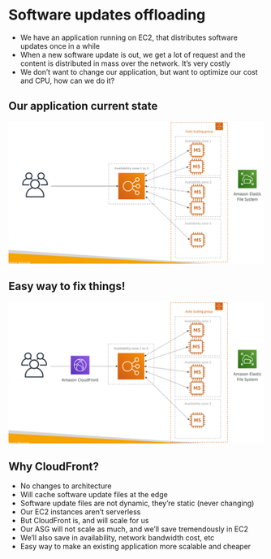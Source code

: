# Software updates offloading
- We have an application running on EC2, that distributes software updates once in a while
- When a new software update is out, we get a lot of request and the content is distributed in mass over the network. It’s very costly
- We don’t want to change our application, but want to optimize our cost and CPU, how can we do it?

## Our application current state
<img src="images/1.png">

## Easy way to fix things!
<img src="images/2.png">

## Why CloudFront?
- No changes to architecture
- Will cache software update files at the edge
- Software update files are not dynamic, they’re static (never changing)
- Our EC2 instances aren’t serverless
- But CloudFront is, and will scale for us
- Our ASG will not scale as much, and we’ll save tremendously in EC2
- We’ll also save in availability, network bandwidth cost, etc
- Easy way to make an existing application more scalable and cheaper
